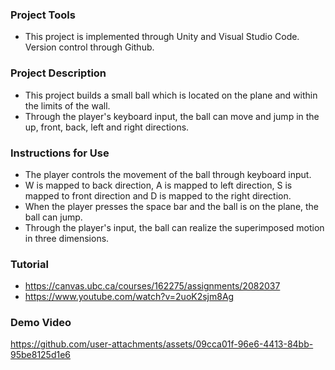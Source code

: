### **Project Tools**

- This project is implemented through Unity and Visual Studio Code. Version control through Github.


### **Project Description**

- This project builds a small ball which is located on the plane and within the limits of the wall. 
- Through the player's keyboard input, the ball can move and jump in the up, front, back, left and right directions.


### **Instructions for Use**

- The player controls the movement of the ball through keyboard input. 
- W is mapped to back direction, A is mapped to left direction, S is mapped to front direction and D is mapped to the right direction. 
- When the player presses the space bar and the ball is on the plane, the ball can jump.
- Through the player's input, the ball can realize the superimposed motion in three dimensions.


### **Tutorial**

- https://canvas.ubc.ca/courses/162275/assignments/2082037
- https://www.youtube.com/watch?v=2uoK2sjm8Ag


### **Demo Video**

https://github.com/user-attachments/assets/09cca01f-96e6-4413-84bb-95be8125d1e6

